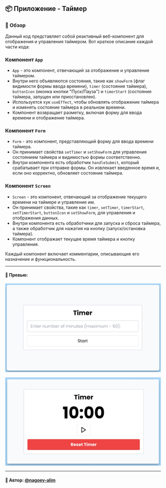 ## 📦 Приложение - Таймер

### 🚀 Обзор
Данный код представляет собой реактивный веб-компонент для отображения и управления таймером. Вот краткое описание каждой части кода:

### Компонент `App`
- `App` - это компонент, отвечающий за отображение и управление таймером.
- Внутри него объявляются состояния, такие как `showForm` (флаг видимости формы ввода времени), `timer` (состояние таймера), `buttonIcon` (иконка кнопки "Пуск/Пауза") и `timerStart` (состояние таймера, запущен или приостановлен).
- Используется хук `useEffect`, чтобы обновлять отображение таймера и изменять состояние таймера в реальном времени.
- Компонент возвращает разметку, включая форму для ввода времени и отображение таймера.

### Компонент `Form`
- `Form` - это компонент, представляющий форму для ввода времени таймера.
- Он принимает свойства `setTimer` и `setShowForm` для управления состоянием таймера и видимостью формы соответственно.
- Внутри компонента есть обработчик `handleSubmit`, который срабатывает при отправке формы. Он извлекает введенное время и, если оно корректно, обновляет состояние таймера.

### Компонент `Screen`
- `Screen` - это компонент, отвечающий за отображение текущего времени на таймере и управление им.
- Он принимает свойства, такие как `timer`, `setTimer`, `timerStart`, `setTimerStart`, `buttonIcon` и `setShowForm`, для управления и отображения данных.
- Внутри компонента есть обработчики для запуска и сброса таймера, а также обработчик для нажатия на кнопку (запуск/остановка таймера).
- Компонент отображает текущее время таймера и кнопку управления.

Каждый компонент включает комментарии, описывающие его назначение и функциональность.


---
#### 🌄 Превью:
![Превью](public/images/preview_01.jpg)

![Превью](public/images/preview_02.jpg)

-----
#### 🙌 Автор: [@nagoev-alim](https://github.com/nagoev-alim)

